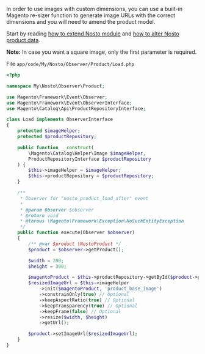 In order to use images with custom dimensions, you can use a built-in Magento re-sizer function to generate image URLs with the correct dimensions and you will need to amend the product model.

Start by reading [how to extend Nosto module](Overriding-or-extending-functionalities.md) and [how to alter Nosto product data](Overriding-Product-Data.md).

**Note:** In case you want a square image, only the first parameter is required.

File `app/code/My/Nosto/Observer/Product/Load.php`

```php
<?php

namespace My\Nosto\Observer\Product;

use Magento\Framework\Event\Observer;
use Magento\Framework\Event\ObserverInterface;
use Magento\Catalog\Api\ProductRepositoryInterface;

class Load implements ObserverInterface
{
    protected $imageHelper;
    protected $productRepository;

    public function __construct(
        \Magento\Catalog\Helper\Image $imageHelper,
        ProductRepositoryInterface $productRepository
    ) {
        $this->imageHelper = $imageHelper;
        $this->productRepository = $productRepository;
    }

    /**
     * Observer for "nosto_product_load_after" event
     *
     * @param Observer $observer
     * @return void
     * @throws \Magento\Framework\Exception\NoSuchEntityException
     */
    public function execute(Observer $observer)
    {
        /** @var $product \NostoProduct */
        $product = $observer->getProduct();

        $width = 200;
        $height = 300;

        $magentoProduct = $this->productRepository->getById($product->getProductId());
        $resizedImageUrl = $this->imageHelper
            ->init($magentoProduct, 'product_base_image')
            ->constrainOnly(true) // Optional
            ->keepAspectRatio(true) // Optional
            ->keepTransparency(true) // Optional
            ->keepFrame(false) // Optional
            ->resize($width, $height)
            ->getUrl();

        $product->setImageUrl($resizedImageUrl);
    }
}
```